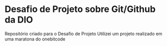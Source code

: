# Desafio de Projeto sobre Git/Github da DIO
 Repositório criado para o Desafio de Projeto
Utilizei um projeto realizado em uma maratona do onebitcode
